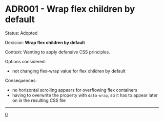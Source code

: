 # ADR001 - Wrap flex children by default

Status: Adopted

Decision: **Wrap flex children by default**

Context:
Wanting to apply defensive CSS principles.

Options considered:

- not changing flex-wrap value for flex children by default

Consequences:

- no horizontal scrolling appears for overflowing flex containers
- having to overwrite the property with `data-wrap`, so it has to appear later on in the resulting CSS file

---

[0](https://ishadeed.com/article/defensive-css/#flexbox-wrapping)
